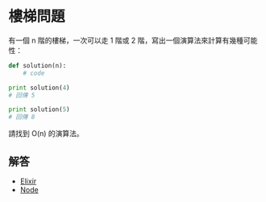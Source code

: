 # 樓梯問題

有一個 n 階的樓梯，一次可以走 1 階或 2 階，寫出一個演算法來計算有幾種可能性：

```python
def solution(n):
    # code

print solution(4)
# 回傳 5

print solution(5)
# 回傳 8
``` 

請找到 O(n) 的演算法。

## 解答

* [Elixir](/src/elixir/staircase.exs)
* [Node](/src/node/staircase.js)
